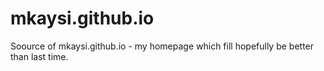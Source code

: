 mkaysi.github.io
================

Soource of mkaysi.github.io - my homepage which fill hopefully be better than last time.
